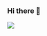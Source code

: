 ### Hi there 👋




![](https://komarev.com/ghpvc/?username=8Ten10)
<!--
**8Ten10/8Ten10** is a ✨ _special_ ✨ repository because its `README.md` (this file) appears on your GitHub profile.

Here are some ideas to get you started:
- 📫 How to reach me: kevintsafack@protonmail.com
- 👯 I’m looking to collaborate on anything that can improve my skill set
- 🔭 I’m currently working on ... getiing certified on RHCSA
- 🌱 I’m currently learning ... Python
- 👯 I’m looking to collaborate on ...
- 🤔 I’m looking for help with ...
- 💬 Ask me about ...
- 📫 How to reach me: ...
- 😄 Pronouns: ... He
- ⚡ Fun fact: ...
-->
